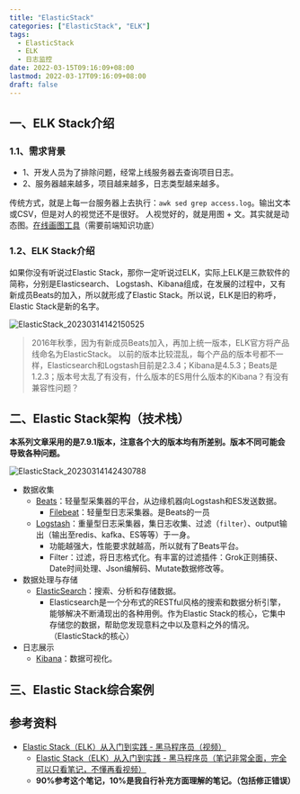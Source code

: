 ```yaml
---
title: "ElasticStack"
categories: ["ElasticStack", "ELK"]
tags: 
  - ElasticStack
  - ELK
  - 日志监控
date: 2022-03-15T09:16:09+08:00
lastmod: 2022-03-17T09:16:09+08:00
draft: false
---
```


## 一、ELK Stack介绍

### 1.1、需求背景

- 1、开发人员为了排除问题，经常上线服务器去查询项目日志。
- 2、服务器越来越多，项目越来越多，日志类型越来越多。

传统方式，就是上每一台服务器上去执行：`awk sed grep access.log`。输出文本或CSV，但是对人的视觉还不是很好。
人视觉好的，就是用图 + 文。其实就是动态图。[在线画图工具](https://echartsjs.com/)（需要前端知识功底）

### 1.2、ELK Stack介绍

如果你没有听说过Elastic Stack，那你一定听说过ELK，实际上ELK是三款软件的简称，分别是Elasticsearch、 Logstash、Kibana组成，在发展的过程中，又有新成员Beats的加入，所以就形成了Elastic Stack。所以说，ELK是旧的称呼，Elastic Stack是新的名字。

![ElasticStack_20230314142150525](https://img.ivansli.com/images/ElasticStack_20230314142150525.png)

> 2016年秋季，因为有新成员Beats加入，再加上统一版本，ELK官方将产品线命名为ElasticStack。
> 以前的版本比较混乱，每个产品的版本号都不一样，Elasticsearch和Logstash目前是2.3.4；Kibana是4.5.3；Beats是1.2.3；版本号太乱了有没有，什么版本的ES用什么版本的Kibana？有没有兼容性问题？

##  二、Elastic Stack架构（技术栈）

**本系列文章采用的是7.9.1版本，注意各个大的版本均有所差别。版本不同可能会导致各种问题。**

![ElasticStack_20230314142430788](https://img.ivansli.com/images/ElasticStack_20230314142430788.png)

- 数据收集
	- [Beats](./Beats.md)：轻量型采集器的平台，从边缘机器向Logstash和ES发送数据。 
		- [Filebeat](./Filebeat.md)：轻量型日志采集器。是Beats的一员
	- [Logstash](./Logstash.md)：重量型日志采集器，集日志收集、过滤（`filter`）、output输出（输出至redis、kafka、ES等等）于一身。
		- 功能越强大，性能要求就越高，所以就有了Beats平台。
		- Filter：过滤，将日志格式化。有丰富的过滤插件：Grok正则捕获、Date时间处理、Json编解码、Mutate数据修改等。
- 数据处理与存储
	- [ElasticSearch](./ElasticSearch.md)：搜索、分析和存储数据。
		- Elasticsearch是一个分布式的RESTful风格的搜索和数据分析引擎，能够解决不断涌现出的各种用例。作为Elastic Stack的核心，它集中存储您的数据，帮助您发现意料之中以及意料之外的情况。（ElasticStack的核心）
- 日志展示
	- [Kibana](./Kibana.md)：数据可视化。

## 三、Elastic Stack综合案例







## 参考资料

- [Elastic Stack（ELK）从入门到实践 - 黑马程序员（视频）](https://www.bilibili.com/video/BV1iJ411c7Az)
	- [Elastic Stack（ELK）从入门到实践 - 黑马程序员（笔记非常全面，完全可以只看笔记，不懂再看视频）](https://gitee.com/moxi159753/LearningNotes/tree/master/ElasticStack)
	- **90%参考这个笔记，10%是我自行补充方面理解的笔记。（包括修正错误）**


